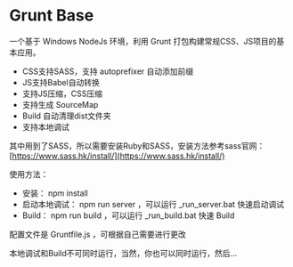 # Grunt Base

一个基于 Windows NodeJs 环境，利用 Grunt 打包构建常规CSS、JS项目的基本应用。

- CSS支持SASS，支持 autoprefixer 自动添加前缀
- JS支持Babel自动转换
- 支持JS压缩，CSS压缩
- 支持生成 SourceMap
- Build 自动清理dist文件夹
- 支持本地调试

其中用到了SASS，所以需要安装Ruby和SASS，安装方法参考sass官网：
[https://www.sass.hk/install/](https://www.sass.hk/install/)

使用方法：

- 安装： npm install
- 启动本地调试： npm run server ，可以运行 _run_server.bat 快速启动调试
- Build： npm run build ，可以运行 _run_build.bat 快速 Build

配置文件是 Gruntfile.js ，可根据自己需要进行更改

本地调试和Build不可同时运行，当然，你也可以同时运行，然后...
